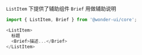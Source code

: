 
`ListItem` 下提供了辅助组件 `Brief` 用做辅助说明

```js static
import { ListItem, Brief } from '@wonder-ui/core';

<ListItem>
  标题
  <Brief>描述...</Brief>
</ListItem>

```